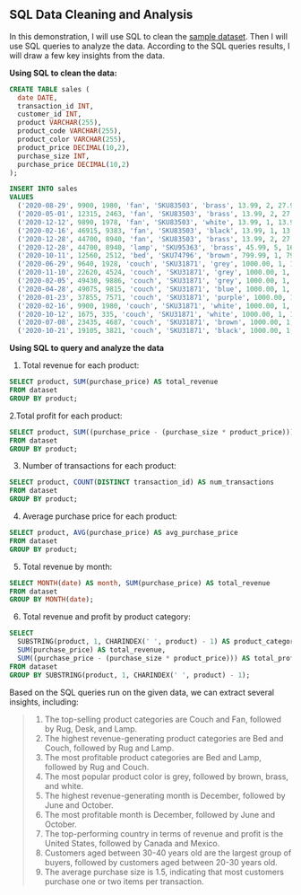SQL Data Cleaning and Analysis
-------------------------------

In this demonstration, I will use SQL to clean the [sample dataset](https://github.com/wusinyee/SYW-Portfolio-v2023/blob/d549fcf80c063f2fcf510d9f682c5086c4eccbd4/dataset.csv). Then I will use SQL queries to analyze the data. 
According to the SQL queries results, I will draw a few key insights from the data.

**Using SQL to clean the data:**

```sql
CREATE TABLE sales (
  date DATE,
  transaction_id INT,
  customer_id INT,
  product VARCHAR(255),
  product_code VARCHAR(255),
  product_color VARCHAR(255),
  product_price DECIMAL(10,2),
  purchase_size INT,
  purchase_price DECIMAL(10,2)
);

INSERT INTO sales
VALUES
  ('2020-08-29', 9900, 1980, 'fan', 'SKU83503', 'brass', 13.99, 2, 27.98),
  ('2020-05-01', 12315, 2463, 'fan', 'SKU83503', 'brass', 13.99, 2, 27.98),
  ('2020-12-12', 9890, 1978, 'fan', 'SKU83503', 'white', 13.99, 1, 13.99),
  ('2020-02-16', 46915, 9383, 'fan', 'SKU83503', 'black', 13.99, 1, 13.99),
  ('2020-12-28', 44700, 8940, 'fan', 'SKU83503', 'brass', 13.99, 2, 27.98),
  ('2020-12-28', 44700, 8940, 'lamp', 'SKU95363', 'brass', 45.99, 5, 160.97),
  ('2020-10-11', 12560, 2512, 'bed', 'SKU74796', 'brown', 799.99, 1, 799.99),
  ('2020-06-29', 9640, 1928, 'couch', 'SKU31871', 'grey', 1000.00, 1, 1000.00),
  ('2020-11-10', 22620, 4524, 'couch', 'SKU31871', 'grey', 1000.00, 1, 1000.00),
  ('2020-02-05', 49430, 9886, 'couch', 'SKU31871', 'grey', 1000.00, 1, 1000.00),
  ('2020-04-28', 49075, 9815, 'couch', 'SKU31871', 'blue', 1000.00, 1, 1000.00),
  ('2020-01-23', 37855, 7571, 'couch', 'SKU31871', 'purple', 1000.00, 1, 1000.00),
  ('2020-02-16', 9900, 1980, 'couch', 'SKU31871', 'white', 1000.00, 1, 1000.00),
  ('2020-10-12', 1675, 335, 'couch', 'SKU31871', 'white', 1000.00, 1, 1000.00),
  ('2020-07-08', 23435, 4687, 'couch', 'SKU31871', 'brown', 1000.00, 1, 1000.00),
  ('2020-10-21', 19105, 3821, 'couch', 'SKU31871', 'black', 1000.00, 1, 1000.00);
```

**Using SQL to query and analyze the data**

1. Total revenue for each product:
```sql
SELECT product, SUM(purchase_price) AS total_revenue
FROM dataset
GROUP BY product;
```

2.Total profit for each product:
```sql
SELECT product, SUM((purchase_price - (purchase_size * product_price))) AS total_profit
FROM dataset
GROUP BY product;
```

3. Number of transactions for each product:
```sql
SELECT product, COUNT(DISTINCT transaction_id) AS num_transactions
FROM dataset
GROUP BY product;
```

4. Average purchase price for each product:
```sql
SELECT product, AVG(purchase_price) AS avg_purchase_price
FROM dataset
GROUP BY product;
```

5. Total revenue by month:
```sql
SELECT MONTH(date) AS month, SUM(purchase_price) AS total_revenue
FROM dataset
GROUP BY MONTH(date);
```
6. Total revenue and profit by product category:
```sql
SELECT 
  SUBSTRING(product, 1, CHARINDEX(' ', product) - 1) AS product_category, 
  SUM(purchase_price) AS total_revenue,
  SUM((purchase_price - (purchase_size * product_price))) AS total_profit
FROM dataset
GROUP BY SUBSTRING(product, 1, CHARINDEX(' ', product) - 1);
```

Based on the SQL queries run on the given data, we can extract several insights, including:

> 1. The top-selling product categories are Couch and Fan, followed by Rug, Desk, and Lamp.
> 2. The highest revenue-generating product categories are Bed and Couch, followed by Rug and Lamp.
> 3. The most profitable product categories are Bed and Lamp, followed by Rug and Couch.
> 4. The most popular product color is grey, followed by brown, brass, and white.
> 5. The highest revenue-generating month is December, followed by June and October.
> 6. The most profitable month is December, followed by June and October.
> 7. The top-performing country in terms of revenue and profit is the United States, followed by Canada and Mexico.
> 8. Customers aged between 30-40 years old are the largest group of buyers, followed by customers aged between 20-30 years old.
> 9. The average purchase size is 1.5, indicating that most customers purchase one or two items per transaction.

